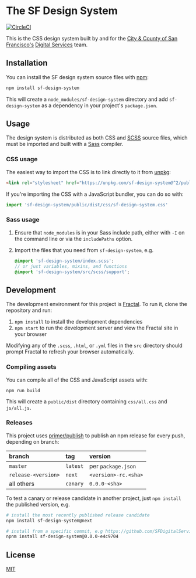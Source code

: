 # The SF Design System

[![CircleCI](https://circleci.com/gh/SFDigitalServices/sf-design-system/tree/master.svg?style=shield)](https://circleci.com/gh/SFDigitalServices/sf-design-system/tree/master)

This is the CSS design system built by and for the [City & County of San Francisco's][sfgov] [Digital Services] team.

## Installation

You can install the SF design system source files with [npm]:

```sh
npm install sf-design-system
```

This will create a `node_modules/sf-design-system` directory and add `sf-design-system` as a dependency in your project's `package.json`.

## Usage

The design system is distributed as both CSS and [SCSS] source files, which must be imported and built with a [Sass] compiler.

### CSS usage

The easiest way to import the CSS is to link directly to it from [unpkg](https://unpkg.com):

```html
<link rel="stylesheet" href="https://unpkg.com/sf-design-system@^2/public/dist/css/sf-design-system.css">
```

If you're importing the CSS with a JavaScript bundler, you can do so with:

```js
import 'sf-design-system/public/dist/css/sf-design-system.css'
```

### Sass usage

1. Ensure that `node_modules` is in your Sass include path, either with `-I` on
   the command line or via the `includePaths` option.
2. Import the files that you need from `sf-design-system`, e.g.

    ```scss
    @import 'sf-design-system/index.scss';
    // or just variables, mixins, and functions
    @import 'sf-design-system/src/scss/support';
    ```

## Development

The development environment for this project is [Fractal](https://fractal.build/). To run it, clone the repository and run:

1. `npm install` to install the development dependencies
2. `npm start` to run the development server and view the Fractal site in your browser

Modifying any of the `.scss`, `.html`, or `.yml` files in the `src` directory should prompt Fractal to refresh your browser automatically.

### Compiling assets

You can compile all of the CSS and JavaScript assets with:

```
npm run build
```

This will create a `public/dist` directory containing `css/all.css` and `js/all.js`.

### Releases

This project uses [primer/publish] to publish an npm release for every push, depending on branch:

| branch | tag | version |
| :----- | :-- | :------ |
| `master` | `latest` | per `package.json` |
| `release-<version>` | `next` | `<version>-rc.<sha>` |
| all others | `canary` | `0.0.0-<sha>` |

To test a canary or release candidate in another project, just `npm install` the published version, e.g.

```sh
# install the most recently published release candidate
npm install sf-design-system@next

# install from a specific commit, e.g https://github.com/SFDigitalServices/sf-design-system/commit/e4c9704
npnm install sf-design-system@0.0.0-e4c9704
```

## License
[MIT](./LICENSE)

[sfgov]: https://sf.gov/
[digital services]: https://digitalservices.sfgov.org/
[sass]: https://sass-lang.com/
[scss]: https://sass-lang.com/documentation/syntax#scss
[npm]: https://docs.npmjs.com/about-npm/
[primer/publish]: https://github.com/primer/publish#readme
